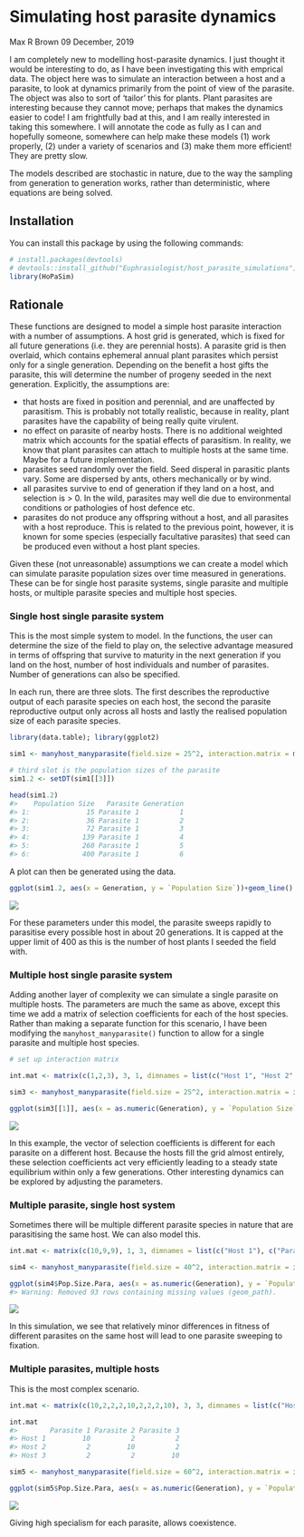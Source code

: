 Simulating host parasite dynamics
================
Max R Brown
09 December, 2019

I am completely new to modelling host-parasite dynamics. I just thought
it would be interesting to do, as I have been investigating this with
emprical data. The object here was to simulate an interaction between a
host and a parasite, to look at dynamics primarily from the point of
view of the parasite. The object was also to sort of ‘tailor’ this for
plants. Plant parasites are interesting because they cannot move;
perhaps that makes the dynamics easier to code\! I am frightfully bad at
this, and I am really interested in taking this somewhere. I will
annotate the code as fully as I can and hopefully someone, somewhere can
help make these models (1) work properly, (2) under a variety of
scenarios and (3) make them more efficient\! They are pretty slow.

The models described are stochastic in nature, due to the way the
sampling from generation to generation works, rather than deterministic,
where equations are being solved.

## Installation

You can install this package by using the following commands:

``` r
# install.packages(devtools)
# devtools::install_github("Euphrasiologist/host_parasite_simulations")
library(HoPaSim)
```

## Rationale

These functions are designed to model a simple host parasite interaction
with a number of assumptions. A host grid is generated, which is fixed
for all future generations (i.e. they are perennial hosts). A parasite
grid is then overlaid, which contains ephemeral annual plant parasites
which persist only for a single generation. Depending on the benefit a
host gifts the parasite, this will determine the number of progeny
seeded in the next generation. Explicitly, the assumptions are:

  - that hosts are fixed in position and perennial, and are unaffected
    by parasitism. This is probably not totally realistic, because in
    reality, plant parasites have the capability of being really quite
    virulent.
  - no effect on parasite of nearby hosts. There is no additional
    weighted matrix which accounts for the spatial effects of
    parasitism. In reality, we know that plant parasites can attach to
    multiple hosts at the same time. Maybe for a future implementation.
  - parasites seed randomly over the field. Seed disperal in parasitic
    plants vary. Some are dispersed by ants, others mechanically or by
    wind.
  - all parasites survive to end of generation if they land on a host,
    and selection is \> 0. In the wild, parasites may well die due to
    environmental conditions or pathologies of host defence etc.
  - parasites do not produce any offspring without a host, and all
    parasites with a host reproduce. This is related to the previous
    point, however, it is known for some species (especially facultative
    parasites) that seed can be produced even without a host plant
    species.

Given these (not unreasonable) assumptions we can create a model which
can simulate parasite population sizes over time measured in
generations. These can be for single host parasite systems, single
parasite and multiple hosts, or multiple parasite species and multiple
host species.

### Single host single parasite system

This is the most simple system to model. In the functions, the user can
determine the size of the field to play on, the selective advantage
measured in terms of offspring that survive to maturity in the next
generation if you land on the host, number of host individuals and
number of parasites. Number of generations can also be specified.

In each run, there are three slots. The first describes the reproductive
output of each parasite species on each host, the second the parasite
reproductive output only across all hosts and lastly the realised
population size of each parasite species.

``` r
library(data.table); library(ggplot2)

sim1 <- manyhost_manyparasite(field.size = 25^2, interaction.matrix = matrix(3, 1, 1, dimnames = list("Host 1", "Parasite 1")), host.number = 400, parasite.number = 20, gens = 100)

# third slot is the population sizes of the parasite
sim1.2 <- setDT(sim1[[3]])

head(sim1.2)
#>    Population Size   Parasite Generation
#> 1:              15 Parasite 1          1
#> 2:              36 Parasite 1          2
#> 3:              72 Parasite 1          3
#> 4:             139 Parasite 1          4
#> 5:             260 Parasite 1          5
#> 6:             400 Parasite 1          6
```

A plot can then be generated using the
data.

``` r
ggplot(sim1.2, aes(x = Generation, y = `Population Size`))+geom_line() + theme_bw() + xlab(label = "Generations") + ylab(label = "Population Size")
```

![](README_files/figure-gfm/unnamed-chunk-4-1.png)<!-- -->

For these parameters under this model, the parasite sweeps rapidly to
parasitise every possible host in about 20 generations. It is capped at
the upper limit of 400 as this is the number of host plants I seeded the
field with.

### Multiple host single parasite system

Adding another layer of complexity we can simulate a single parasite on
multiple hosts. The parameters are much the same as above, except this
time we add a matrix of selection coefficients for each of the host
species. Rather than making a separate function for this scenario, I
have been modifying the `manyhost_manyparasite()` function to allow for
a single parasite and multiple host species.

``` r
# set up interaction matrix

int.mat <- matrix(c(1,2,3), 3, 1, dimnames = list(c("Host 1", "Host 2", "Host 3"), c("Parasite 1")))

sim3 <- manyhost_manyparasite(field.size = 25^2, interaction.matrix = int.mat, host.number = c(200,200, 200) , parasite.number = 10, gens = 100)

ggplot(sim3[[1]], aes(x = as.numeric(Generation), y = `Population Size`, group = `Host-Parasite`))+ geom_line(aes(colour = `Host-Parasite`)) + theme_bw() + xlab(label = "Generations") + ylab(label = "Population Size")
```

![](README_files/figure-gfm/unnamed-chunk-5-1.png)<!-- -->

In this example, the vector of selection coefficients is different for
each parasite on a different host. Because the hosts fill the grid
almost entirely, these selection coefficients act very efficiently
leading to a steady state equilibrium within only a few generations.
Other interesting dynamics can be explored by adjusting the parameters.

### Multiple parasite, single host system

Sometimes there will be multiple different parasite species in nature
that are parasitising the same host. We can also model
this.

``` r
int.mat <- matrix(c(10,9,9), 1, 3, dimnames = list(c("Host 1"), c("Parasite 1", "Parasite 2", "Parasite 3")))

sim4 <- manyhost_manyparasite(field.size = 40^2, interaction.matrix = int.mat, host.number = c(1000), parasite.number = c(200,200,200), gens = 100)

ggplot(sim4$Pop.Size.Para, aes(x = as.numeric(Generation), y = `Population Size`, group = `Parasite`))+ geom_line(aes(colour = `Parasite`)) + theme_bw() + xlab(label = "Generations") + ylab(label = "Population Size")
#> Warning: Removed 93 rows containing missing values (geom_path).
```

![](README_files/figure-gfm/unnamed-chunk-6-1.png)<!-- -->

In this simulation, we see that relatively minor differences in fitness
of different parasites on the same host will lead to one parasite
sweeping to fixation.

### Multiple parasites, multiple hosts

This is the most complex
scenario.

``` r
int.mat <- matrix(c(10,2,2,2,10,2,2,2,10), 3, 3, dimnames = list(c("Host 1", "Host 2", "Host 3"), c("Parasite 1", "Parasite 2", "Parasite 3")))

int.mat
#>        Parasite 1 Parasite 2 Parasite 3
#> Host 1         10          2          2
#> Host 2          2         10          2
#> Host 3          2          2         10

sim5 <- manyhost_manyparasite(field.size = 60^2, interaction.matrix = int.mat, host.number = c(300,300,300), parasite.number = c(100,100,100), gens = 100)

ggplot(sim5$Pop.Size.Para, aes(x = as.numeric(Generation), y = `Population Size`, group = `Parasite`))+ geom_line(aes(colour = `Parasite`)) + theme_bw() + xlab(label = "Generations") + ylab(label = "Population Size")
```

![](README_files/figure-gfm/unnamed-chunk-7-1.png)<!-- -->

Giving high specialism for each parasite, allows coexistence.

